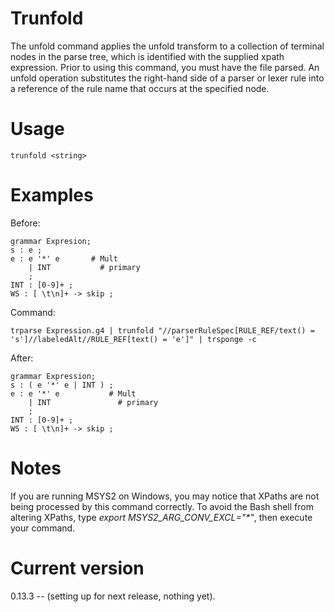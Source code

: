 # Trunfold

The unfold command applies the unfold transform to a collection of terminal nodes
in the parse tree, which is identified with the supplied xpath expression. Prior
to using this command, you must have the file parsed. An unfold operation substitutes
the right-hand side of a parser or lexer rule into a reference of the rule name that
occurs at the specified node.

# Usage

    trunfold <string>

# Examples

Before:

	grammar Expresion;
	s : e ;
	e : e '*' e       # Mult
	    | INT           # primary
	    ;
	INT : [0-9]+ ;
	WS : [ \t\n]+ -> skip ;

Command:

    trparse Expression.g4 | trunfold "//parserRuleSpec[RULE_REF/text() = 's']//labeledAlt//RULE_REF[text() = 'e']" | trsponge -c

After:

	grammar Expression;
	s : ( e '*' e | INT ) ;
	e : e '*' e           # Mult
		| INT               # primary
		;
	INT : [0-9]+ ;
	WS : [ \t\n]+ -> skip ;


# Notes

If you are running MSYS2 on Windows, you may notice that XPaths are not being
processed by this command correctly. To avoid the Bash shell from altering
XPaths, type _export MSYS2_ARG_CONV_EXCL="*"_, then execute your command.

# Current version

0.13.3 -- (setting up for next release, nothing yet).

